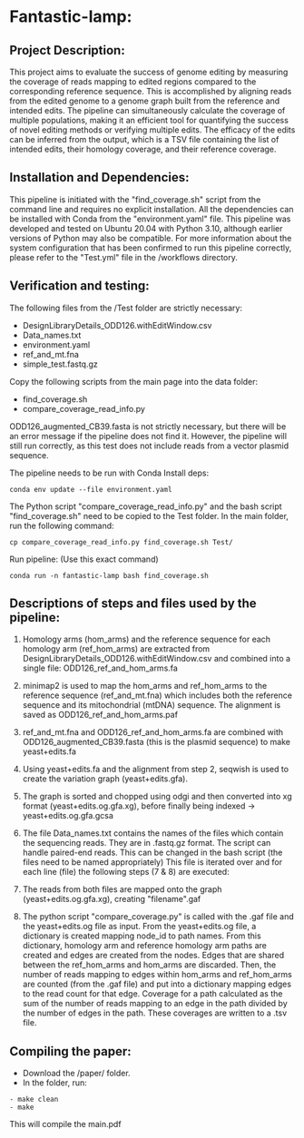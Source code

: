 # Fantastic-lamp:

## Project Description:
This project aims to evaluate the success of genome editing by measuring the coverage of reads mapping to edited 
regions compared to the corresponding reference sequence. This is accomplished by aligning reads from the edited genome
to a genome graph built from the reference and intended edits. The pipeline can simultaneously calculate the coverage 
of multiple populations, making it an efficient tool for quantifying the success of novel editing methods or verifying 
multiple edits. The efficacy of the edits can be inferred from the output, which is a TSV file containing the list of 
intended edits, their homology coverage, and their reference coverage. 

## Installation and Dependencies:
This pipeline is initiated with the "find_coverage.sh" script from the command line and requires no explicit installation.
All the dependencies can be installed with Conda from the "environment.yaml" file.
This pipeline was developed and tested on 
Ubuntu 20.04 with Python 3.10, although earlier versions of Python may also be compatible. For more information about 
the system configuration that has been confirmed to run this pipeline correctly, please refer to the "Test.yml" file in
the /workflows directory. 

## Verification and testing:
The following files from the /Test folder are strictly necessary:
- DesignLibraryDetails_ODD126.withEditWindow.csv
- Data_names.txt
- environment.yaml
- ref_and_mt.fna 
- simple_test.fastq.gz

Copy the following scripts from the main page into the data folder:
- find_coverage.sh
- compare_coverage_read_info.py

ODD126_augmented_CB39.fasta is not strictly necessary, but there will be an error message 
if the pipeline does not find it. However, the pipeline will still run correctly, as this test 
does not include reads from a vector plasmid sequence.

The pipeline needs to be run with Conda
Install deps:
```
conda env update --file environment.yaml
```
The Python script "compare_coverage_read_info.py" and the bash script "find_coverage.sh" need to be copied to the 
Test folder. In the main folder, run the following command:
```
cp compare_coverage_read_info.py find_coverage.sh Test/
```
Run pipeline: (Use this exact command)
```
conda run -n fantastic-lamp bash find_coverage.sh

```
## Descriptions of steps and files used by the pipeline:

1) Homology arms (hom_arms) and the reference sequence for each homology arm (ref_hom_arms)
are extracted from DesignLibraryDetails_ODD126.withEditWindow.csv and combined into a single file: ODD126_ref_and_hom_arms.fa

2) minimap2 is used to map the hom_arms and ref_hom_arms to the reference sequence (ref_and_mt.fna) which includes both the reference 
 sequence and its mitochondrial (mtDNA) sequence. The alignment is saved as ODD126_ref_and_hom_arms.paf
3) ref_and_mt.fna and ODD126_ref_and_hom_arms.fa are combined with ODD126_augmented_CB39.fasta (this is the plasmid sequence)
to make yeast+edits.fa
4) Using yeast+edits.fa and the alignment from step 2, seqwish is used to create the variation graph (yeast+edits.gfa).
5) The graph is sorted and chopped using odgi and then converted into xg format (yeast+edits.og.gfa.xg), before finally being 
indexed -> yeast+edits.og.gfa.gcsa
6) The file Data_names.txt contains the names of the files which contain the sequencing reads. They 
are in .fastq.gz format. The script can handle paired-end reads. This can be changed in the bash script (the files need to be named appropriately)
This file is iterated over and for each line (file) the following steps (7 & 8) are executed:
7) The reads from both files are mapped onto the graph (yeast+edits.og.gfa.xg), creating "filename".gaf
8) The python script "compare_coverage.py" is called with the .gaf file and the yeast+edits.og file as input.
From the yeast+edits.og file, a dictionary is created mapping node_id to path names. From this dictionary, homology arm
and reference homology arm paths are created and edges are created from the nodes. Edges that are shared
between the ref_hom_arms and hom_arms are discarded. Then, the number of reads mapping to edges within 
hom_arms and ref_hom_arms are counted (from the .gaf file) and put into a dictionary mapping edges to the read count for that
edge. Coverage for a path calculated as the sum of the number of reads mapping to an edge in the path divided by 
the number of edges in the path. These coverages are written to a .tsv file.

## Compiling the paper:
- Download the /paper/ folder. 
- In the folder, run:
```
- make clean
- make
```
This will compile the main.pdf